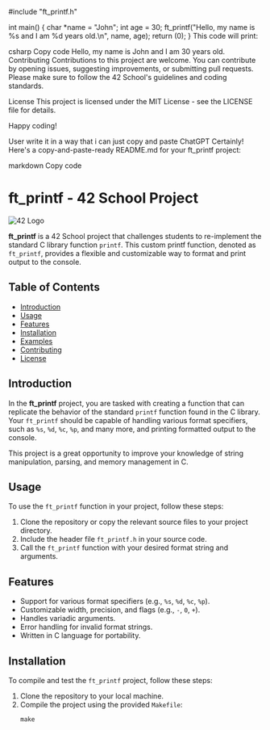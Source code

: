 #include "ft_printf.h"

int main() {
    char *name = "John";
    int age = 30;
    ft_printf("Hello, my name is %s and I am %d years old.\n", name, age);
    return (0);
}
This code will print:

csharp
Copy code
Hello, my name is John and I am 30 years old.
Contributing
Contributions to this project are welcome. You can contribute by opening issues, suggesting improvements, or submitting pull requests. Please make sure to follow the 42 School's guidelines and coding standards.

License
This project is licensed under the MIT License - see the LICENSE file for details.

Happy coding!




User
write it in a way that i can just copy and paste
ChatGPT
Certainly! Here's a copy-and-paste-ready README.md for your ft_printf project:

markdown
Copy code
# ft_printf - 42 School Project

![42 Logo](https://img.shields.io/badge/42%20School-ft_printf-2C2C2C)

**ft_printf** is a 42 School project that challenges students to re-implement the standard C library function `printf`. This custom printf function, denoted as `ft_printf`, provides a flexible and customizable way to format and print output to the console.

## Table of Contents

- [Introduction](#introduction)
- [Usage](#usage)
- [Features](#features)
- [Installation](#installation)
- [Examples](#examples)
- [Contributing](#contributing)
- [License](#license)

## Introduction

In the **ft_printf** project, you are tasked with creating a function that can replicate the behavior of the standard `printf` function found in the C library. Your `ft_printf` should be capable of handling various format specifiers, such as `%s`, `%d`, `%c`, `%p`, and many more, and printing formatted output to the console.

This project is a great opportunity to improve your knowledge of string manipulation, parsing, and memory management in C.

## Usage

To use the `ft_printf` function in your project, follow these steps:

1. Clone the repository or copy the relevant source files to your project directory.
2. Include the header file `ft_printf.h` in your source code.
3. Call the `ft_printf` function with your desired format string and arguments.

## Features

- Support for various format specifiers (e.g., `%s`, `%d`, `%c`, `%p`).
- Customizable width, precision, and flags (e.g., `-`, `0`, `+`).
- Handles variadic arguments.
- Error handling for invalid format strings.
- Written in C language for portability.

## Installation

To compile and test the `ft_printf` project, follow these steps:

1. Clone the repository to your local machine.
2. Compile the project using the provided `Makefile`:
   ```shell
   make
